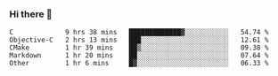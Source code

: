 ### Hi there 👋

<!--
**WShiBin/WShiBin** is a ✨ _special_ ✨ repository because its `README.md` (this file) appears on your GitHub profile.

Here are some ideas to get you started:

- 🔭 I’m currently working on ...
- 🌱 I’m currently learning ...
- 👯 I’m looking to collaborate on ...
- 🤔 I’m looking for help with ...
- 💬 Ask me about ...
- 📫 How to reach me: ...
- 😄 Pronouns: ...
- ⚡ Fun fact: ...
-->

<!--START_SECTION:waka-->

```text
C             9 hrs 38 mins   █████████████▓░░░░░░░░░░░   54.74 %
Objective-C   2 hrs 13 mins   ███░░░░░░░░░░░░░░░░░░░░░░   12.61 %
CMake         1 hr 39 mins    ██▒░░░░░░░░░░░░░░░░░░░░░░   09.38 %
Markdown      1 hr 20 mins    ██░░░░░░░░░░░░░░░░░░░░░░░   07.64 %
Other         1 hr 6 mins     █▓░░░░░░░░░░░░░░░░░░░░░░░   06.33 %
```

<!--END_SECTION:waka-->
